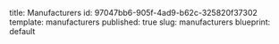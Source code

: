 title: Manufacturers
id: 97047bb6-905f-4ad9-b62c-325820f37302
template: manufacturers
published: true
slug: manufacturers
blueprint: default
